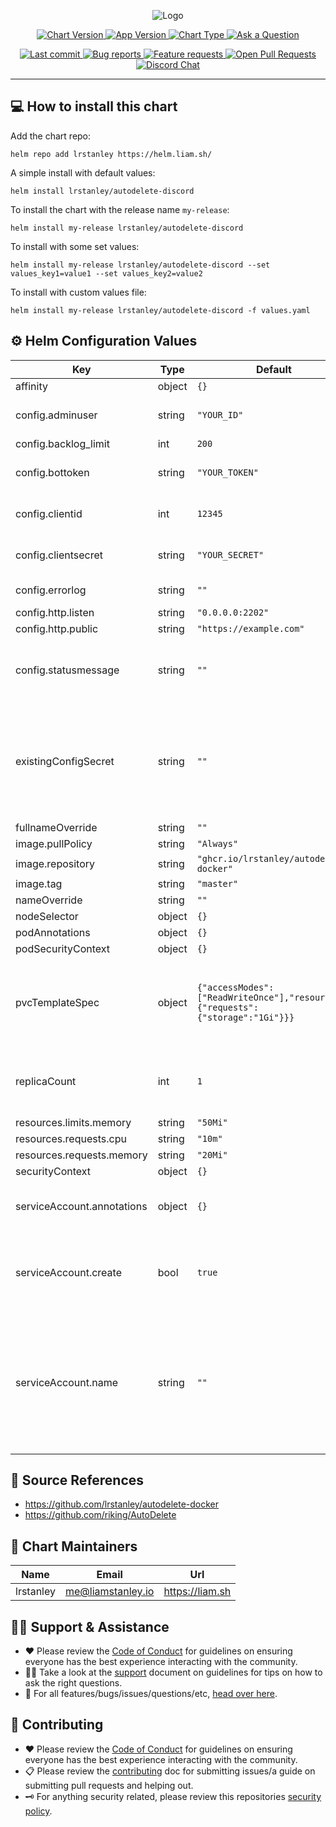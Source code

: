 <p align="center">
  <img title="Logo" src="https://liam.sh/-/gh/svg?title=autodelete-discord&description=AutoDelete Discord Bot&layout=left&icon=simple-icons%3Ahelm&icon.height=100&font=1.15&bg=topography&bgcolor=rgba(2%2C+0%2C+26%2C+1)"></img>
</p>

<p align="center">
  <a href="https://github.com/lrstanley/helm-charts/blob/master/charts/autodelete-discord/Chart.yaml">
    <img title="Chart Version" src="https://img.shields.io/badge/chart%20version-0.4.1-blue?style=flat-square">
  </a>
  <a href="https://github.com/lrstanley/helm-charts/blob/master/charts/autodelete-discord/Chart.yaml">
    <img title="App Version" src="https://img.shields.io/badge/app%20version-1.1.0-blue?style=flat-square">
  </a>
  <a href="https://github.com/lrstanley/helm-charts/blob/master/charts/autodelete-discord/Chart.yaml">
    <img title="Chart Type" src="https://img.shields.io/badge/chart%20type-application-blue?style=flat-square">
  </a>
  <a href="https://github.com/lrstanley/helm-charts/discussions/new?category=q-a">
    <img title="Ask a Question" src="https://img.shields.io/badge/support-ask_a_question!-blue?style=flat-square">
  </a>
</p>

<p align="center">
  <a href="https://github.com/lrstanley/helm-charts/commits/master">
    <img title="Last commit" src="https://img.shields.io/github/last-commit/lrstanley/helm-charts?style=flat-square">
  </a>
  <a href="https://github.com/lrstanley/helm-charts/issues?q=is:open+is:issue+label:bug">
    <img title="Bug reports" src="https://img.shields.io/github/issues/lrstanley/helm-charts/bug?label=issues&style=flat-square">
  </a>
  <a href="https://github.com/lrstanley/helm-charts/issues?q=is:open+is:issue+label:enhancement">
    <img title="Feature requests" src="https://img.shields.io/github/issues/lrstanley/helm-charts/enhancement?label=feature%20requests&style=flat-square">
  </a>
  <a href="https://github.com/lrstanley/helm-charts/pulls">
    <img title="Open Pull Requests" src="https://img.shields.io/github/issues-pr/lrstanley/helm-charts?label=prs&style=flat-square">
  </a>
  <a href="https://liam.sh/chat"><img src="https://img.shields.io/badge/discord-bytecord-blue.svg?style=flat-square" title="Discord Chat"></a>
</p>

-----------------------------------

## :computer: How to install this chart

Add the chart repo:

```console
helm repo add lrstanley https://helm.liam.sh/
```

A simple install with default values:

```console
helm install lrstanley/autodelete-discord
```

To install the chart with the release name `my-release`:

```console
helm install my-release lrstanley/autodelete-discord
```

To install with some set values:

```console
helm install my-release lrstanley/autodelete-discord --set values_key1=value1 --set values_key2=value2
```

To install with custom values file:

```console
helm install my-release lrstanley/autodelete-discord -f values.yaml
```

## :gear: Helm Configuration Values

| Key | Type | Default | Description |
|-----|------|---------|-------------|
| affinity | object | `{}` |  |
| config.adminuser | string | `"YOUR_ID"` | discord admin user ID. |
| config.backlog_limit | int | `200` |  |
| config.bottoken | string | `"YOUR_TOKEN"` | discord application bot token. |
| config.clientid | int | `12345` | discord application client id. |
| config.clientsecret | string | `"YOUR_SECRET"` | discord application client secret. |
| config.errorlog | string | `""` | error log channel. |
| config.http.listen | string | `"0.0.0.0:2202"` |  |
| config.http.public | string | `"https://example.com"` |  |
| config.statusmessage | string | `""` | status message to show when clicking on the bot. |
| existingConfigSecret | string | `""` | have an existing secret that contains the the "config.yml" key? supply the name here. |
| fullnameOverride | string | `""` |  |
| image.pullPolicy | string | `"Always"` |  |
| image.repository | string | `"ghcr.io/lrstanley/autodelete-docker"` |  |
| image.tag | string | `"master"` |  |
| nameOverride | string | `""` |  |
| nodeSelector | object | `{}` |  |
| podAnnotations | object | `{}` |  |
| podSecurityContext | object | `{}` |  |
| pvcTemplateSpec | object | `{"accessModes":["ReadWriteOnce"],"resources":{"requests":{"storage":"1Gi"}}}` | the pvc storage configuration to use for the persistent data for the bot. |
| replicaCount | int | `1` | number of replicas; this should generally always be 1. |
| resources.limits.memory | string | `"50Mi"` |  |
| resources.requests.cpu | string | `"10m"` |  |
| resources.requests.memory | string | `"20Mi"` |  |
| securityContext | object | `{}` |  |
| serviceAccount.annotations | object | `{}` | annotations to add to the service account |
| serviceAccount.create | bool | `true` | specifies whether a service account should be created |
| serviceAccount.name | string | `""` | the name of the service account to use. if not set and create is true, a name is generated using the fullname template |

## :toolbox: Source References

* <https://github.com/lrstanley/autodelete-docker>
* <https://github.com/riking/AutoDelete>

## :wave: Chart Maintainers

| Name | Email | Url |
| ---- | ------ | --- |
| lrstanley | <me@liamstanley.io> | <https://liam.sh> |

## :raising_hand_man: Support & Assistance

* :heart: Please review the [Code of Conduct](/.github/CODE_OF_CONDUCT.md) for
     guidelines on ensuring everyone has the best experience interacting with
     the community.
* :raising_hand_man: Take a look at the [support](/.github/SUPPORT.md) document on
     guidelines for tips on how to ask the right questions.
* :lady_beetle: For all features/bugs/issues/questions/etc, [head over here](https://github.com/lrstanley/helm-charts/issues/new/choose).

## :handshake: Contributing

* :heart: Please review the [Code of Conduct](/.github/CODE_OF_CONDUCT.md) for guidelines
     on ensuring everyone has the best experience interacting with the
    community.
* :clipboard: Please review the [contributing](/.github/CONTRIBUTING.md) doc for submitting
     issues/a guide on submitting pull requests and helping out.
* :old_key: For anything security related, please review this repositories [security policy](https://github.com/lrstanley/helm-charts/security/policy).
